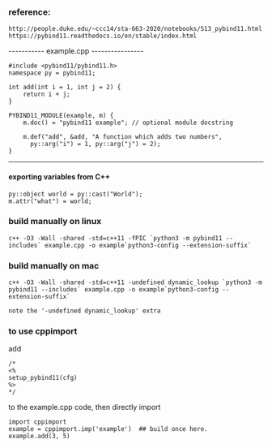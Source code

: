 ### reference:
	http://people.duke.edu/~ccc14/sta-663-2020/notebooks/S13_pybind11.html
	https://pybind11.readthedocs.io/en/stable/index.html

----------- example.cpp ----------------
```
#include <pybind11/pybind11.h>
namespace py = pybind11;

int add(int i = 1, int j = 2) {
    return i + j;
}

PYBIND11_MODULE(example, m) {
    m.doc() = "pybind11 example"; // optional module docstring

	m.def("add", &add, "A function which adds two numbers",
      py::arg("i") = 1, py::arg("j") = 2);
}
```
----------------------------------------

#### exporting variables from C++

	py::object world = py::cast("World");
	m.attr("what") = world;

### build manually on linux

	c++ -O3 -Wall -shared -std=c++11 -fPIC `python3 -m pybind11 --includes` example.cpp -o example`python3-config --extension-suffix`

### build manually on mac

	c++ -O3 -Wall -shared -std=c++11 -undefined dynamic_lookup `python3 -m pybind11 --includes` example.cpp -o example`python3-config --extension-suffix`

	note the '-undefined dynamic_lookup' extra 

### to use cppimport 

add 

```
/* 
<%
setup_pybind11(cfg)
%>
*/
```
to the example.cpp code, then directly import

	import cppimport
	example = cppimport.imp('example')  ## build once here.
	example.add(3, 5)


